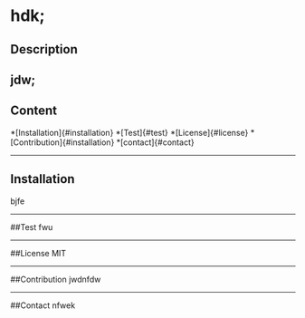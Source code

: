# hdk;

  ## Description
  jdw;
---
  ## Content
  *[Installation]{#installation}
  *[Test]{#test}
  *[License]{#license}
 *[Contribution]{#installation}
 *[contact]{#contact}
 
 ---

  ## Installation 
  bjfe
  
  ---
  ##Test
  fwu

  ---
  ##License
  MIT

  ---

  ##Contribution
  jwdnfdw

  ---
  ##Contact
  nfwek







